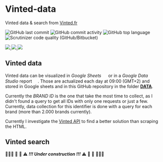# Vinted-data
 Vinted data & search from [Vinted.fr](https://www.vinted.fr/)
 
![GitHub last commit](https://img.shields.io/github/last-commit/0AlphaZero0/Vinted-data)
![GitHub commit activity](https://img.shields.io/github/commit-activity/w/0AlphaZero0/Vinted-data)
![GitHub top language](https://img.shields.io/github/languages/top/0AlphaZero0/Vinted-data)
![Scrutinizer code quality (GitHub/Bitbucket)](https://img.shields.io/scrutinizer/quality/g/0AlphaZero0/Vinted-data)

<a href="https://www.reddit.com/r/vinted/comments/jydgir/vinted_api/" target="_blank"> <!-- target _blank opens in new tab-->
  <img src="https://aleen42.github.io/badges/src/reddit.svg" />
</a>
<a href="https://github.com/0AlphaZero0" target="_blank"> <!-- target _blank opens in new tab-->
  <img src="https://img.shields.io/badge/GitHub-100000?style=for-the-badge&logo=github&logoColor=white" />
</a>
<a href="https://www.linkedin.com/in/arthur-thouvenin-133822135/" target="_blank"> <!-- target _blank opens in new tab-->
  <img src="https://img.shields.io/badge/LinkedIn-0077B5?style=for-the-badge&logo=linkedin&logoColor=white" />
</a>

 
 
## Vinted data
Vinted data can be visualized in _Google Sheets_ <a href="https://docs.google.com/spreadsheets/d/19CWMW9_0p9b-Qdog4iD9THiY_EY4nabcxF3emalAbqw/edit?usp=sharing" target="_blank"><img src="https://upload.wikimedia.org/wikipedia/commons/thumb/3/30/Google_Sheets_logo_%282014-2020%29.svg/1200px-Google_Sheets_logo_%282014-2020%29.svg.png" width=15/></a> or in a _Google Data Studio_ report <a href="https://datastudio.google.com/reporting/ee24d510-f2ca-48d0-8c08-0ce32adc76f7" target="_blank"><img src="https://www.gstatic.com/analytics-suite/header/suite/v2/ic_data_studio.svg" width=15/></a>. Those are actualized each day at 09:00 (GMT+2) and stored in Google sheets and in this GitHub repository in the folder **[DATA](https://github.com/0AlphaZero0/Vinted-data/tree/main/DATA)**. 


Currently the _BRAND ID_ is the one that take the most time to collect, as I didn't found a query to get all IDs with only one requests or just a few. Currently, data collection for this identifier is done with a query for each brand (more than 2.000 brands currently).

Currently I investigate the [Vinted API](https://www.vinted.fr/api/v2/) to find a better solution than scraping the HTML.


## Vinted search

🚧🚧🚧 👷 🔴 ⚠️ _**!!! Under construction !!!**_ ⚠️ 🔴 👷 🚧🚧🚧

